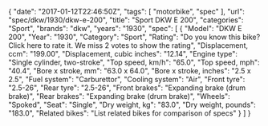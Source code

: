 {
    "date": "2017-01-12T22:46:50Z",
    "tags": [
        "motorbike",
        "spec"
    ],
    "url": "spec\/dkw\/1930\/dkw-e-200",
    "title": "Sport DKW E 200",
    "categories": "Sport",
    "brands": "dkw",
    "years": "1930",
    "spec": [
        {
            "Model": "DKW E 200",
            "Year": "1930",
            "Category": "Sport",
            "Rating": "Do you know this bike?Click here to rate it. We miss 2 votes to show the rating",
            "Displacement, ccm": "199.00",
            "Displacement, cubic inches": "12.14",
            "Engine type": "Single cylinder, two-stroke",
            "Top speed, km\/h": "65.0",
            "Top speed, mph": "40.4",
            "Bore x stroke, mm": "63.0 x 64.0",
            "Bore x stroke, inches": "2.5 x 2.5",
            "Fuel system": "Carburettor",
            "Cooling system": "Air",
            "Front tyre": "2.5-26",
            "Rear tyre": "2.5-26",
            "Front brakes": "Expanding brake (drum brake)",
            "Rear brakes": "Expanding brake (drum brake)",
            "Wheels": "Spoked",
            "Seat": "Single",
            "Dry weight, kg": "83.0",
            "Dry weight, pounds": "183.0",
            "Related bikes": "List related bikes for comparison of specs"
        }
    ]
}